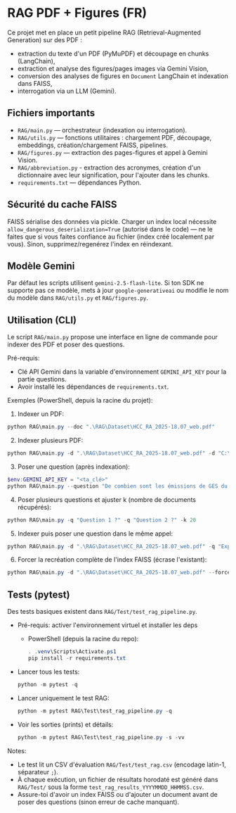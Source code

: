 # RAG PDF + Figures (FR)

Ce projet met en place un petit pipeline RAG (Retrieval-Augmented Generation) sur des PDF :

- extraction du texte d'un PDF (PyMuPDF) et découpage en chunks (LangChain),
- extraction et analyse des figures/pages images via Gemini Vision,
- conversion des analyses de figures en `Document` LangChain et indexation dans FAISS,
- interrogation via un LLM (Gemini).

## Fichiers importants
- `RAG/main.py` — orchestrateur (indexation ou interrogation).
- `RAG/utils.py` — fonctions utilitaires : chargement PDF, découpage, embeddings, création/chargement FAISS, pipelines.
- `RAG/figures.py` — extraction des pages-figures et appel à Gemini Vision.
- `RAG/abbreviation.py` - extraction des acronymes, création d'un dictionnaire avec leur signification, pour l'ajouter dans les chunks.
- `requirements.txt` — dépendances Python.

## Sécurité du cache FAISS
FAISS sérialise des données via pickle. Charger un index local nécessite `allow_dangerous_deserialization=True` (autorisé dans le code) — ne le faites que si vous faites confiance au fichier (index créé localement par vous). Sinon, supprimez/regenérez l'index en réindexant.

## Modèle Gemini
Par défaut les scripts utilisent `gemini-2.5-flash-lite`. Si ton SDK ne supporte pas ce modèle, mets à jour `google-generativeai` ou modifie le nom du modèle dans `RAG/utils.py` et `RAG/figures.py`.

## Utilisation (CLI)

Le script `RAG/main.py` propose une interface en ligne de commande pour indexer des PDF et poser des questions.

Pré-requis:
- Clé API Gemini dans la variable d'environnement `GEMINI_API_KEY` pour la partie questions.
- Avoir installé les dépendances de `requirements.txt`.

Exemples (PowerShell, depuis la racine du projet):

1) Indexer un PDF:
```powershell
python RAG\main.py --doc ".\RAG\Dataset\HCC_RA_2025-18.07_web.pdf"
```

2) Indexer plusieurs PDF:
```powershell
python RAG\main.py -d ".\RAG\Dataset\HCC_RA_2025-18.07_web.pdf" -d "C:\\mon\\autre.pdf"
```

3) Poser une question (après indexation):
```powershell
$env:GEMINI_API_KEY = "<ta_clé>"
python RAG\main.py --question "De combien sont les émissions de GES du Royaume-Uni en 2024 ?"
```

4) Poser plusieurs questions et ajuster k (nombre de documents récupérés):
```powershell
python RAG\main.py -q "Question 1 ?" -q "Question 2 ?" -k 20
```

5) Indexer puis poser une question dans le même appel:
```powershell
python RAG\main.py -d ".\RAG\Dataset\HCC_RA_2025-18.07_web.pdf" -q "Explique la figure clé sur la page 101"
```

6) Forcer la recréation complète de l'index FAISS (écrase l'existant):
```powershell
python RAG\main.py -d ".\RAG\Dataset\HCC_RA_2025-18.07_web.pdf" --force-reindex
```
## Tests (pytest)

Des tests basiques existent dans `RAG/Test/test_rag_pipeline.py`.

- Pré-requis: activer l'environnement virtuel et installer les deps
	- PowerShell (depuis la racine du repo):
		```powershell
		. .venv\Scripts\Activate.ps1
		pip install -r requirements.txt
		```

- Lancer tous les tests:
	```powershell
	python -m pytest -q
	```

- Lancer uniquement le test RAG:
	```powershell
	python -m pytest RAG\Test\test_rag_pipeline.py -q
	```

- Voir les sorties (prints) et détails:
	```powershell
	python -m pytest RAG\Test\test_rag_pipeline.py -s -vv
	```

Notes:
- Le test lit un CSV d'évaluation `RAG/Test/test_rag.csv` (encodage latin-1, séparateur `;`).
- À chaque exécution, un fichier de résultats horodaté est généré dans `RAG/Test/` sous la forme `test_rag_results_YYYYMMDD_HHMMSS.csv`.
- Assure-toi d'avoir un index FAISS ou d'ajouter un document avant de poser des questions (sinon erreur de cache manquant).





